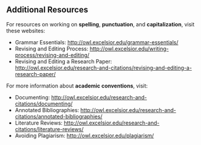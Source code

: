 ## Additional Resources

For resources on working on **spelling**, **punctuation**, and **capitalization**, visit these websites:

* Grammar Essentials: http://owl.excelsior.edu/grammar-essentials/
* Revising and Editing Process: http://owl.excelsior.edu/writing-process/revising-and-editing/
* Revising and Editing a Research Paper: http://owl.excelsior.edu/research-and-citations/revising-and-editing-a-research-paper/

For more information about **academic conventions**, visit:

* Documenting: http://owl.excelsior.edu/research-and-citations/documenting/
* Annotated Bibliographies: http://owl.excelsior.edu/research-and-citations/annotated-bibliographies/
* Literature Reviews: http://owl.excelsior.edu/research-and-citations/literature-reviews/
* Avoiding Plagiarism: http://owl.excelsior.edu/plagiarism/
